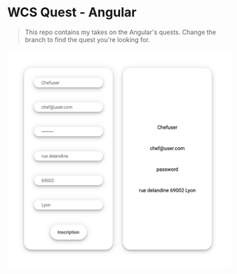 # WCS Quest - Angular

> This repo contains my takes on the Angular's quests. Change the branch to find the quest you're looking for.

![formulaire2](./formulaires/src/assets/screenshot.png)
